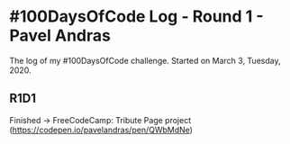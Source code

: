 # #100DaysOfCode Log - Round 1 - Pavel Andras

The log of my #100DaysOfCode challenge. Started on March 3, Tuesday, 2020.

## R1D1

Finished -> FreeCodeCamp: Tribute Page project (https://codepen.io/pavelandras/pen/QWbMdNe)
